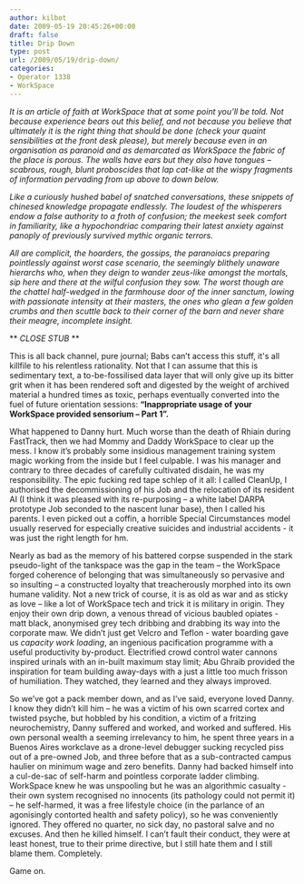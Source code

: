 ```yaml
---
author: kilbot
date: 2009-05-19 20:45:26+00:00
draft: false
title: Drip Down
type: post
url: /2009/05/19/drip-down/
categories:
- Operator 1338
- WorkSpace
---
```


_It is an article of faith at WorkSpace that at some point you’ll be told. Not because experience bears out this belief, and not because you believe that ultimately it is the right thing that should be done (check your quaint sensibilities at the front desk please), but merely because even in an organisation as paranoid and as demarcated as WorkSpace the fabric of the place is porous. The walls have ears but they also have tongues – scabrous, rough, blunt proboscides that lap cat-like at the wispy fragments of information pervading from up above to down below._

_Like a curiously hushed babel of snatched conversations, these snippets of chinesed knowledge propagate endlessly. The loudest of the whisperers endow a false authority to a froth of confusion; the meekest seek comfort in familiarity, like a hypochondriac comparing their latest anxiety against panoply of previously survived mythic organic terrors._

_All are complicit, the hoarders, the gossips, the paranoiacs preparing pointlessly against worst case scenario, the seemingly blithely unaware hierarchs who, when they deign to wander zeus-like amongst the mortals, sip here and there at the wilful confusion they sow. The worst though are the chattel half-wedged in the farmhouse door of the inner sanctum, lowing with passionate intensity at their masters, the ones who glean a few golden crumbs and then scuttle back to their corner of the barn and never share their meagre, incomplete insight._

** *CLOSE STUB* **

This is all back channel, pure journal; Babs can’t access this stuff, it's all killfile to his relentless rationality. Not that I can assume that this is sedimentary text, a to-be-fossilised data layer that will only give up its bitter grit when it has been rendered soft and digested by the weight of archived material a hundred times as toxic, perhaps eventually converted into the fuel of future orientation sessions: **“Inappropriate usage of your WorkSpace provided sensorium – Part 1”.**

What happened to Danny hurt. Much worse than the death of Rhiain during FastTrack, then we had Mommy and Daddy WorkSpace to clear up the mess. I know it’s probably some insidious management training system magic working from the inside but I feel culpable. I was his manager and contrary to three decades of carefully cultivated disdain, he was my responsibility. The epic fucking red tape schlep of it all: I called CleanUp, I authorised the decommissioning of his Job and the relocation of its resident AI (I think it was pleased with its re-purposing – a white label DARPA prototype Job seconded to the nascent lunar base), then I called his parents. I even picked out a coffin, a horrible Special Circumstances model usually reserved for especially creative suicides and industrial accidents - it was just the right length for hm.

Nearly as bad as the memory of his battered corpse suspended in the stark pseudo-light of the tankspace was the gap in the team – the WorkSpace forged coherence of belonging that was simultaneously so pervasive and so insulting – a constructed loyalty that treacherously morphed into its own humane validity. Not a new trick of course, it is as old as war and as sticky as love – like a lot of WorkSpace tech and trick it is military in origin. They enjoy their own drip down, a venous thread of vicious baubled opiates - matt black, anonymised grey tech dribbing and drabbing its way into the corporate maw. We didn’t just get Velcro and Teflon - water boarding gave us _capacity work loading_, an ingenious pacification programme with a useful productivity by-product. Electrified crowd control water cannons inspired urinals with an in-built maximum stay limit; Abu Ghraib provided the inspiration for team building away-days with a just a little too much frisson of humiliation. They watched, they learned and they always improved.

So we’ve got a pack member down, and as I’ve said, everyone loved Danny. I know they didn’t kill him – he was a victim of his own scarred cortex and twisted psyche, but hobbled by his condition, a victim of a fritzing neurochemistry, Danny suffered and worked, and worked and suffered. His own personal wealth a seeming irrelevancy to him, he spent three years in a Buenos Aires workclave as a drone-level debugger sucking recycled piss out of a pre-owned Job, and three before that as a sub-contracted campus haulier on minimum wage and zero benefits. Danny had backed himself into a cul-de-sac of self-harm and pointless corporate ladder climbing. WorkSpace knew he was unspooling but he was an algorithmic casualty - their own system recognised no innocents (its pathology could not permit it) – he self-harmed, it was a free lifestyle choice (in the parlance of an agonisingly contorted health and safety policy), so he was conveniently ignored. They offered no quarter, no sick day, no pastoral salve and no excuses. And then he killed himself. I can’t fault their conduct, they were at least honest, true to their prime directive, but I still hate them and I still blame them. Completely.

Game on.
